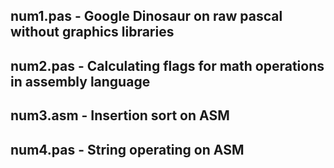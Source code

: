 <h2>num1.pas - Google Dinosaur on raw pascal without graphics libraries </h2>
<h2>num2.pas - Calculating flags for math operations in assembly language</h2>
<h2>num3.asm - Insertion sort on ASM </h2>
<h2>num4.pas - String operating on ASM</h2>


